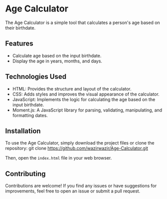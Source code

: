# Age Calculator

The Age Calculator is a simple tool that calculates a person's age based on their birthdate.

## Features

- Calculate age based on the input birthdate.
- Display the age in years, months, and days.

## Technologies Used

- HTML: Provides the structure and layout of the calculator.
- CSS: Adds styles and improves the visual appearance of the calculator.
- JavaScript: Implements the logic for calculating the age based on the input birthdate.
- Moment.js: A JavaScript library for parsing, validating, manipulating, and formatting dates.

## Installation

To use the Age Calculator, simply download the project files or clone the repository: git clone https://github.com/wazirwazir/Age-Calculator.git


Then, open the `index.html` file in your web browser.

## Contributing

Contributions are welcome! If you find any issues or have suggestions for improvements, feel free to open an issue or submit a pull request.



